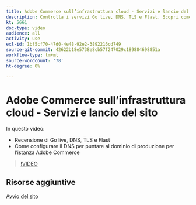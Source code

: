 ```yaml
---
title: Adobe Commerce sull’infrastruttura cloud - Servizi e lancio del sito
description: Controlla i servizi Go live, DNS, TLS e Flast. Scopri come configurare il DNS per puntare al dominio di produzione per l’istanza Adobe Commerce.
kt: 5661
doc-type: video
audience: all
activity: use
exl-id: 1bf5cf70-47d0-4e48-92e2-3892216cd749
source-git-commit: 42622b18e5738e8cb57f247029c189884698851a
workflow-type: tm+mt
source-wordcount: '78'
ht-degree: 0%

---
```


# Adobe Commerce sull’infrastruttura cloud - Servizi e lancio del sito

In questo video:

- Recensione di Go live, DNS, TLS e Flast
- Come configurare il DNS per puntare al dominio di produzione per l’istanza Adobe Commerce

>[!VIDEO](https://video.tv.adobe.com/v/35697?quality=12&learn=on)

## Risorse aggiuntive

[Avvio del sito](https://devdocs.magento.com/cloud/live/live.html)
